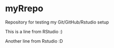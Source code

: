 # myRrepo
Repository for testing my Git/GitHub/Rstudio setup

This is a line from RStudio :)

Another line from Rstudio :D
